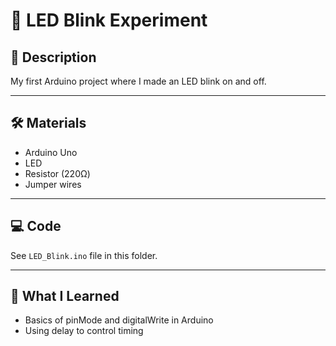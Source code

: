 # 🔴 LED Blink Experiment

## 📝 Description
My first Arduino project where I made an LED blink on and off.

---

## 🛠️ Materials
- Arduino Uno  
- LED  
- Resistor (220Ω)  
- Jumper wires  

---

## 💻 Code
See `LED_Blink.ino` file in this folder.

---

## 🎯 What I Learned
- Basics of pinMode and digitalWrite in Arduino  
- Using delay to control timing
